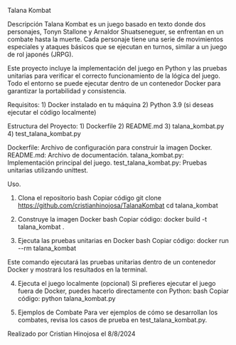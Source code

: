 Talana Kombat

Descripción
Talana Kombat es un juego basado en texto donde dos personajes, Tonyn Stallone y Arnaldor Shuatseneguer, se enfrentan en un combate hasta la muerte. Cada personaje tiene una serie de movimientos especiales y ataques básicos que se ejecutan en turnos, similar a un juego de rol japonés (JRPG).

Este proyecto incluye la implementación del juego en Python y las pruebas unitarias para verificar el correcto funcionamiento de la lógica del juego. Todo el entorno se puede ejecutar dentro de un contenedor Docker para garantizar la portabilidad y consistencia.

Requisitos:
    1) Docker instalado en tu máquina
    2) Python 3.9 (si deseas ejecutar el código localmente)

Estructura del Proyecto:
    1) Dockerfile
    2) README.md
    3) talana_kombat.py
    4) test_talana_kombat.py

Dockerfile: Archivo de configuración para construir la imagen Docker.
README.md: Archivo de documentación.
talana_kombat.py: Implementación principal del juego.
test_talana_kombat.py: Pruebas unitarias utilizando unittest.

Uso.
1. Clona el repositorio
bash
Copiar código
    git clone https://github.com/cristianhinojosa/TalanaKombat
    cd talana_kombat


2. Construye la imagen Docker
bash
Copiar código:
    docker build -t talana_kombat .

3. Ejecuta las pruebas unitarias en Docker
bash
Copiar código:
    docker run --rm talana_kombat

Este comando ejecutará las pruebas unitarias dentro de un contenedor Docker y mostrará los resultados en la terminal.

4. Ejecuta el juego localmente (opcional)
Si prefieres ejecutar el juego fuera de Docker, puedes hacerlo directamente con Python:
bash
Copiar código:
    python talana_kombat.py

5. Ejemplos de Combate
Para ver ejemplos de cómo se desarrollan los combates, revisa los casos de prueba en test_talana_kombat.py.

Realizado por Cristian Hinojosa el 8/8/2024